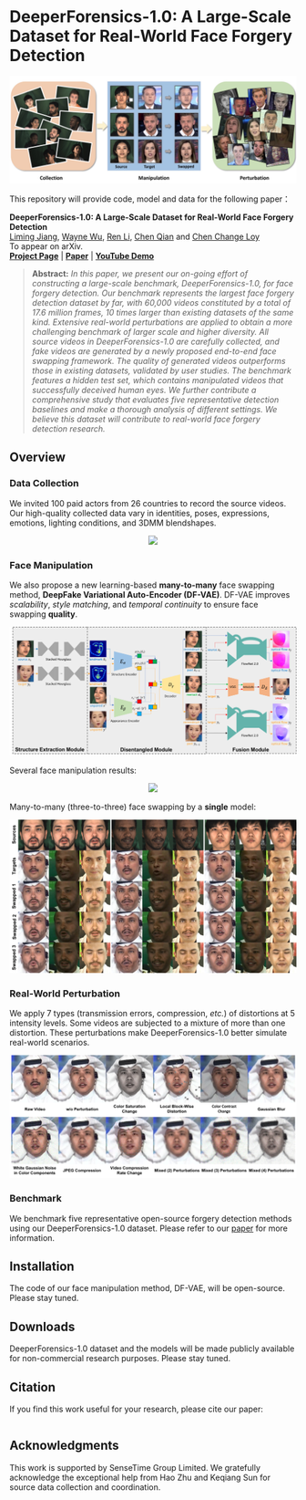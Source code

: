 # DeeperForensics-1.0: A Large-Scale Dataset for Real-World Face Forgery Detection

![firstfigure](supports/first_figure.png)

This repository will provide code, model and data for the following paper：

**DeeperForensics-1.0: A Large-Scale Dataset for Real-World Face Forgery Detection**<br>
[Liming Jiang](https://liming-jiang.com/),  [Wayne Wu](http://wywu.github.io), [Ren Li](https://www.researchgate.net/profile/Ren_Li11), [Chen Qian](https://scholar.google.com/citations?user=AerkT0YAAAAJ&hl=en)  and [Chen Change Loy](http://personal.ie.cuhk.edu.hk/~ccloy/)<br>
To appear on arXiv.<br>
[**Project Page**](https://liming-jiang.com/projects/DrF1/DrF1.html) |   [**Paper**]() | [**YouTube Demo**](https://www.youtube.com/watch?v=MznzEA-hCzA)
> **Abstract:** *In this paper, we present our on-going effort of constructing a large-scale benchmark, DeeperForensics-1.0, for face forgery detection. Our benchmark represents the largest face forgery detection dataset by far, with 60,000 videos constituted by a total of 17.6 million frames, 10 times larger than existing datasets of the same kind. Extensive real-world perturbations are applied to obtain a more challenging benchmark of larger scale and higher diversity. All source videos in DeeperForensics-1.0 are carefully collected, and fake videos are generated by a newly proposed end-to-end face swapping framework. The quality of generated videos outperforms those in existing datasets, validated by user studies. The benchmark features a hidden test set, which contains manipulated videos that successfully deceived human eyes. We further contribute a comprehensive study that evaluates five representative detection baselines and make a thorough analysis of different settings. We believe this dataset will contribute to real-world face forgery detection research.*

## Overview

### Data Collection
We invited 100 paid actors from 26 countries to record the source videos. Our high-quality collected data vary in identities, poses, expressions, emotions, lighting conditions, and 3DMM blendshapes.
<p align="center">
  <img height="300" src="supports/source.gif">
</p>

### Face Manipulation
We also propose a new learning-based **many-to-many** face swapping method,
 **DeepFake Variational Auto-Encoder (DF-VAE)**. DF-VAE improves *scalability*,
  *style matching*, and *temporal continuity* to ensure face swapping **quality**.
<p align="center">
  <img src="supports/DF-VAE.png">
</p>

Several face manipulation results:
<p align="center">
  <img src="supports/manipulation.gif">
</p>

Many-to-many (three-to-three) face swapping by a **single** model:
<p align="center">
  <img src="supports/m2m.png">
</p>

### Real-World Perturbation
We apply 7 types (transmission errors, compression, *etc.*) of distortions 
at 5 intensity levels. Some videos are subjected to a mixture of more than 
one distortion. These perturbations make DeeperForensics-1.0 better simulate
real-world scenarios.
<p align="center">
  <img src="supports/perturbations.png">
</p>

### Benchmark
We benchmark five representative open-source forgery detection methods 
using our DeeperForensics-1.0 dataset. Please refer to our [paper]() 
for more information.

## Installation
The code of our face manipulation method, DF-VAE, will be open-source. 
Please stay tuned.

## Downloads
DeeperForensics-1.0 dataset and the models will be made publicly available 
for non-commercial research purposes. Please stay tuned.

## Citation
If you find this work useful for your research, please cite our paper:
```
```
## Acknowledgments
This work is supported by SenseTime Group Limited. We gratefully acknowledge the exceptional help from Hao Zhu and Keqiang Sun for source data collection and coordination.